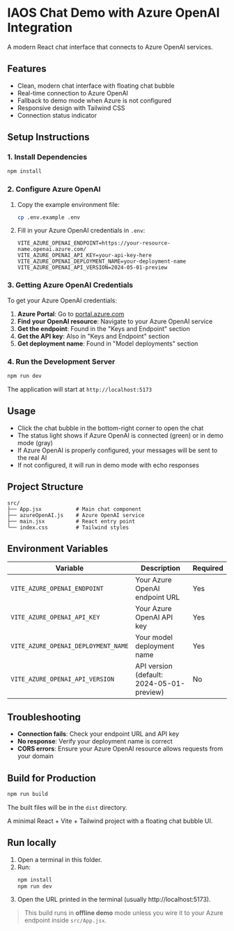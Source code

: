# IAOS Chat Demo with Azure OpenAI Integration

A modern React chat interface that connects to Azure OpenAI services.

## Features

- Clean, modern chat interface with floating chat bubble
- Real-time connection to Azure OpenAI
- Fallback to demo mode when Azure is not configured
- Responsive design with Tailwind CSS
- Connection status indicator

## Setup Instructions

### 1. Install Dependencies
```bash
npm install
```

### 2. Configure Azure OpenAI
1. Copy the example environment file:
   ```bash
   cp .env.example .env
   ```

2. Fill in your Azure OpenAI credentials in `.env`:
   ```
   VITE_AZURE_OPENAI_ENDPOINT=https://your-resource-name.openai.azure.com/
   VITE_AZURE_OPENAI_API_KEY=your-api-key-here
   VITE_AZURE_OPENAI_DEPLOYMENT_NAME=your-deployment-name
   VITE_AZURE_OPENAI_API_VERSION=2024-05-01-preview
   ```

### 3. Getting Azure OpenAI Credentials

To get your Azure OpenAI credentials:

1. **Azure Portal**: Go to [portal.azure.com](https://portal.azure.com)
2. **Find your OpenAI resource**: Navigate to your Azure OpenAI service
3. **Get the endpoint**: Found in the "Keys and Endpoint" section
4. **Get the API key**: Also in "Keys and Endpoint" section
5. **Get deployment name**: Found in "Model deployments" section

### 4. Run the Development Server
```bash
npm run dev
```

The application will start at `http://localhost:5173`

## Usage

- Click the chat bubble in the bottom-right corner to open the chat
- The status light shows if Azure OpenAI is connected (green) or in demo mode (gray)
- If Azure OpenAI is properly configured, your messages will be sent to the real AI
- If not configured, it will run in demo mode with echo responses

## Project Structure

```
src/
├── App.jsx           # Main chat component
├── azureOpenAI.js    # Azure OpenAI service
├── main.jsx          # React entry point
└── index.css         # Tailwind styles
```

## Environment Variables

| Variable | Description | Required |
|----------|-------------|----------|
| `VITE_AZURE_OPENAI_ENDPOINT` | Your Azure OpenAI endpoint URL | Yes |
| `VITE_AZURE_OPENAI_API_KEY` | Your Azure OpenAI API key | Yes |
| `VITE_AZURE_OPENAI_DEPLOYMENT_NAME` | Your model deployment name | Yes |
| `VITE_AZURE_OPENAI_API_VERSION` | API version (default: 2024-05-01-preview) | No |

## Troubleshooting

- **Connection fails**: Check your endpoint URL and API key
- **No response**: Verify your deployment name is correct
- **CORS errors**: Ensure your Azure OpenAI resource allows requests from your domain

## Build for Production

```bash
npm run build
```

The built files will be in the `dist` directory.

A minimal React + Vite + Tailwind project with a floating chat bubble UI.

## Run locally
1. Open a terminal in this folder.
2. Run:
   ```bash
   npm install
   npm run dev
   ```
3. Open the URL printed in the terminal (usually http://localhost:5173).

> This build runs in **offline demo** mode unless you wire it to your Azure endpoint inside `src/App.jsx`.
